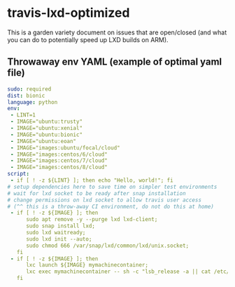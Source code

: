 # travis-lxd-optimized
This is a garden variety document on issues that are open/closed (and what you can do to potentially speed up LXD builds on ARM). 


## Throwaway env YAML (example of optimal yaml file) 

```yaml
sudo: required
dist: bionic
language: python
env:
 - LINT=1
 - IMAGE="ubuntu:trusty"
 - IMAGE="ubuntu:xenial"
 - IMAGE="ubuntu:bionic"
 - IMAGE="ubuntu:eoan"
 - IMAGE="images:ubuntu/focal/cloud"
 - IMAGE="images:centos/6/cloud"
 - IMAGE="images:centos/7/cloud"
 - IMAGE="images:centos/8/cloud"
script:
 - if [ ! -z ${LINT} ]; then echo "Hello, world!"; fi
# setup dependencies here to save time on simpler test environments
# wait for lxd socket to be ready after snap installation
# change permissions on lxd socket to allow travis user access
# (^^ this is a throw-away CI environment, do not do this at home)
 - if [ ! -z ${IMAGE} ]; then
      sudo apt remove -y --purge lxd lxd-client;
      sudo snap install lxd;
      sudo lxd waitready;
      sudo lxd init --auto;
      sudo chmod 666 /var/snap/lxd/common/lxd/unix.socket;
   fi
 - if [ ! -z ${IMAGE} ]; then
      lxc launch ${IMAGE} mymachinecontainer;
      lxc exec mymachinecontainer -- sh -c "lsb_release -a || cat /etc/redhat-release";
   fi
   ```
